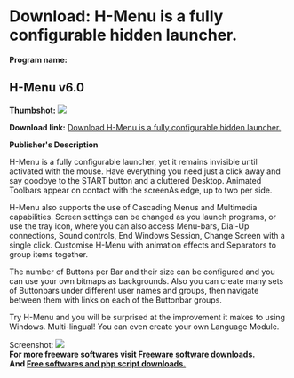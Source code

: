 # Download: H-Menu is a fully configurable hidden launcher.

**Program name:**

## H-Menu v6.0

  
**Thumbshot:** ![](http://www.freewarefiles.com/screenshot/h_menu_md.gif)   
  
**Download link:** [Download H-Menu is a fully configurable hidden launcher.](http://freesoftwares.boysofts.com/H-Menu-V_program_647.html)  
  


**Publisher's Description**  
  


H-Menu is a fully configurable launcher, yet it remains invisible until activated with the mouse. Have everything you need just a click away and say goodbye to the START button and a cluttered Desktop. Animated Toolbars appear on contact with the screenAs edge, up to two per side. 

H-Menu also supports the use of Cascading Menus and Multimedia capabilities. Screen settings can be changed as you launch programs, or use the tray icon, where you can also access Menu-bars, Dial-Up connections, Sound controls, End Windows Session, Change Screen with a single click. Customise H-Menu with animation effects and Separators to group items together.

The number of Buttons per Bar and their size can be configured and you can use your own bitmaps as backgrounds. Also you can create many sets of Buttonbars under different user names and groups, then navigate between them with links on each of the Buttonbar groups.

Try H-Menu and you will be surprised at the improvement it makes to using Windows. Multi-lingual! You can even create your own Language Module. 

  
  
Screenshot: ![](http://www.freewarefiles.com/screenshot/h_menu.gif)   
**For more freeware softwares visit [Freeware software downloads.](http://freesoftwares.boysofts.com/)**   
**And [Free softwares and php script downloads.](http://www.boysofts.com/)**
